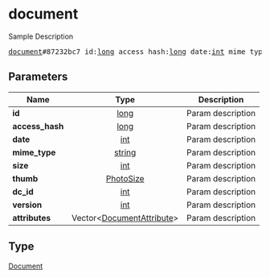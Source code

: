 # document

Sample Description

<pre>
<a href="../constructor/document.md">document</a>#87232bc7 id:<a href="../type/long.md">long</a> access_hash:<a href="../type/long.md">long</a> date:<a href="../type/int.md">int</a> mime_type:<a href="../type/string.md">string</a> size:<a href="../type/int.md">int</a> thumb:<a href="../type/PhotoSize.md">PhotoSize</a> dc_id:<a href="../type/int.md">int</a> version:<a href="../type/int.md">int</a> attributes:Vector&lt;<a href="../type/DocumentAttribute.md">DocumentAttribute</a>&gt; = <a href="../type/Document.md">Document</a>;</pre>
## Parameters

| Name | Type | Description |
|------|:----:|-------------|
| **id** | <a href="../type/long.md">long</a> | Param description |
| **access_hash** | <a href="../type/long.md">long</a> | Param description |
| **date** | <a href="../type/int.md">int</a> | Param description |
| **mime_type** | <a href="../type/string.md">string</a> | Param description |
| **size** | <a href="../type/int.md">int</a> | Param description |
| **thumb** | <a href="../type/PhotoSize.md">PhotoSize</a> | Param description |
| **dc_id** | <a href="../type/int.md">int</a> | Param description |
| **version** | <a href="../type/int.md">int</a> | Param description |
| **attributes** | Vector&lt;<a href="../type/DocumentAttribute.md">DocumentAttribute</a>&gt; | Param description |

## Type

<a href="../type/Document.md">Document</a>
